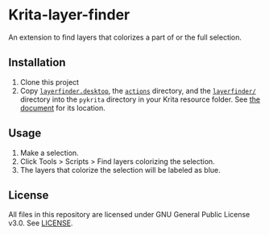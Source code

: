 # Krita-layer-finder

An extension to find layers that colorizes a part of or the full selection.

## Installation

1. Clone this project
2. Copy [`layerfinder.desktop`](layerfinder.desktop), the [`actions`](actions/) directory, and the [`layerfinder/`](layerfinder/) directory into the `pykrita` directory in your Krita resource folder. See [the document](https://docs.krita.org/en/reference_manual/resource_management.html#resource-management) for its location.

## Usage

1. Make a selection.
2. Click Tools > Scripts > Find layers colorizing the selection.
3. The layers that colorize the selection will be labeled as blue.

## License

All files in this repository are licensed under GNU General Public License v3.0. See [LICENSE](LICENSE).
